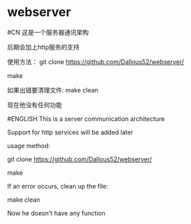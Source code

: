 # webserver
#CN
这是一个服务器通讯架构

后期会加上http服务的支持

使用方法：
git clone https://github.com/Dallous52/webserver/

make

如果出错要清理文件:
make clean

现在他没有任何功能


#ENGLISH
This is a server communication architecture

Support for http services will be added later


usage method:

git clone https://github.com/Dallous52/webserver/


make


If an error occurs, clean up the file:

make clean


Now he doesn't have any function
